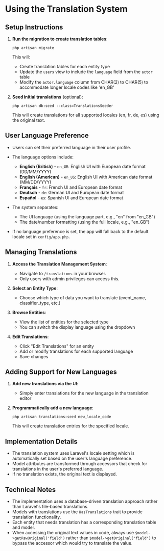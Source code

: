 # Using the Translation System

## Setup Instructions

1. **Run the migration to create translation tables**:
   ```
   php artisan migrate
   ```
   This will:
   - Create translation tables for each entity type
   - Update the `users` view to include the `language` field from the `actor` table
   - Modify the `actor.language` column from CHAR(2) to CHAR(5) to accommodate longer locale codes like 'en_GB'

2. **Seed initial translations** (optional):
   ```
   php artisan db:seed --class=TranslationsSeeder
   ```
   This will create translations for all supported locales (en, fr, de, es) using the original text.

## User Language Preference

- Users can set their preferred language in their user profile.
- The language options include:
  - **English (British)** - `en_GB`: English UI with European date format (DD/MM/YYYY)
  - **English (American)** - `en_US`: English UI with American date format (MM/DD/YYYY)
  - **Français** - `fr`: French UI and European date format
  - **Deutsch** - `de`: German UI and European date format
  - **Español** - `es`: Spanish UI and European date format

- The system separates:
  - The UI language (using the language part, e.g., "en" from "en_GB")
  - The date/number formatting (using the full locale, e.g., "en_GB") 
  
- If no language preference is set, the app will fall back to the default locale set in `config/app.php`.

## Managing Translations

1. **Access the Translation Management System**:
   - Navigate to `/translations` in your browser.
   - Only users with admin privileges can access this.

2. **Select an Entity Type**:
   - Choose which type of data you want to translate (event_name, classifier_type, etc.)

3. **Browse Entities**:
   - View the list of entities for the selected type
   - You can switch the display language using the dropdown

4. **Edit Translations**:
   - Click "Edit Translations" for an entity
   - Add or modify translations for each supported language
   - Save changes

## Adding Support for New Languages

1. **Add new translations via the UI**:
   - Simply enter translations for the new language in the translation editor

2. **Programmatically add a new language**:
   ```
   php artisan translations:seed new_locale_code
   ```
   This will create translation entries for the specified locale.

## Implementation Details

- The translation system uses Laravel's locale setting which is automatically set based on the user's language preference.
- Model attributes are transformed through accessors that check for translations in the user's preferred language.
- If no translation exists, the original text is displayed.

## Technical Notes

- The implementation uses a database-driven translation approach rather than Laravel's file-based translations.
- Models with translations use the `HasTranslations` trait to provide translation functionality.
- Each entity that needs translation has a corresponding translation table and model.
- When accessing the original text values in code, always use `$model->getRawOriginal('field')` rather than `$model->getOriginal('field')` to bypass the accessor which would try to translate the value.